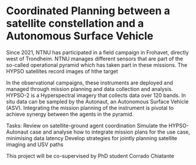 Coordinated Planning between a satellite constellation and a Autonomous Surface Vehicle
=

Since 2021, NTNU has participated in a field campaign in Frohavet, directly west of Trondheim. 
NTNU manages different sensors that are part of the so-called operational pyramid which has taken part in these missions.
The HYPSO satellites record images of hthe target 

In the observational campaigns, these instruments are deployed and managed through mission planning and data collection and analysis. 
HYPSO-2 is a Hyperspectral imagery that collects data over 120 bands. 
In situ data can be sampled by the Autonaut, an Autonomous Surface Vehicle (ASV). 
Integrating the mission planning of the instrument is pivotal to achieve synergy between the agents in the pyramid.

Tasks:
Review on satellite-ground agent coordination
Simulate the HYPSO-Autonaut case and analyse how to integrate mission plans for the use case, minimising data latency
Develop strategies for jointly planning satellite imaging and USV paths

This project will be co-supervised by PhD student Corrado Chiatante
